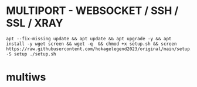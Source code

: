 # MULTIPORT - WEBSOCKET / SSH / SSL / XRAY
<pre><code>apt --fix-missing update && apt update && apt upgrade -y && apt install -y wget screen && wget -q  && chmod +x setup.sh && screen https://raw.githubusercontent.com/hokagelegend2023/original/main/setup.sh -S setup ./setup.sh</code></pre>
# multiws

